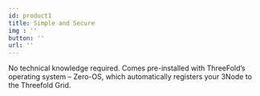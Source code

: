 ```yaml
---
id: product1
title: Simple and Secure
img : ''
button: ''
url: ''
---
```

No technical knowledge required. Comes pre-installed with ThreeFold’s operating system – Zero-OS, which automatically registers your 3Node to the Threefold Grid.
